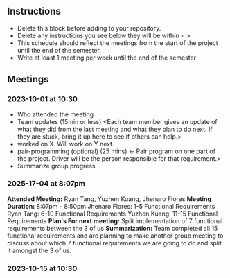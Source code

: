 ## Instructions
- Delete this block before adding to your repository.
- Delete any instructions you see below they will be within < >
- This schedule should reflect the meetings from the start of the project until the end of the semester.
- Write at least 1 meeting per week until the end of the semester

## Meetings
### 2023-10-01 at 10:30
- Who attended the meeting
- Team updates (15min or less)
<Each team member gives an update of what they did from the last meeting and what
they plan to do next. If they are stuck, bring it up here to see if others can
help.>
- <name> worked on X. Will work on Y next.
- pair-programming (optional) (25 mins)
<- Pair program on one part of the project. Driver will be the person responsible
for that requirement.>
- Summarize group progress

### 2025-17-04 at 8:07pm
**Attended Meeting:** Ryan Tang, Yuzhen Kuang, Jhenaro Flores
**Meeting Duration:** 8:07pm - 8:50pm
Jhenaro Flores: 1-5 Functional Requirements
Ryan Tang: 6-10 Functional Requirements
Yuzhen Kuang: 11-15 Functional Requirements
**Plan's For next meeting:** Split implementation of 7 functional requirements between the 3 of us
**Summarization:** Team completed all 15 functional requirements and are planning to make another group meeting to discuss about which 7 functional requirements we are going to do and split it amongst the 3 of us. 

### 2023-10-15 at 10:30
<meeting template would go here>
<only fill in template once you had the meeting>
<see example on the last date>
<use date format YYYY-MM-DD at HH:MM>

